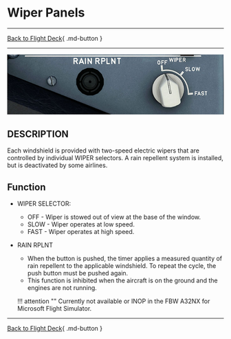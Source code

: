
# Wiper Panels

---

[Back to Flight Deck](../index.md){ .md-button }

---

![Wipers Panel - Left](../../../assets/a32nx-briefing/overhead-panel/Wipers-Left.jpg "Wipers Panel - Left")

## DESCRIPTION

Each windshield is provided with two-speed electric wipers that are controlled by individual WIPER selectors. A rain repellent system is installed, but is deactivated by some airlines.

## Function

- WIPER SELECTOR:
    - OFF - Wiper is stowed out of view at the base of the window.
    - SLOW - Wiper operates at low speed.
    - FAST - Wiper operates at high speed.

- RAIN RPLNT
    - When the button is pushed, the timer applies a measured quantity of rain repellent to the applicable windshield. To repeat the cycle, the push button must be pushed again.
    - This function is inhibited when the aircraft is on the ground and the engines are not running.

    !!! attention ""
        Currently not available or INOP in the FBW A32NX for Microsoft Flight Simulator.

---

[Back to Flight Deck](../index.md){ .md-button }

